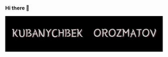### Hi there 👋 

<img src="https://github.com/Kubanychbek02/Kubanychbek02/blob/main/ass/Group%201.jpg">

<!-- **Kubanychbek02/Kubanychbek02** is a ✨ _special_ ✨ repository because its `README.md` (this file) appears on your GitHub profile.

Here are some ideas to get you started:

- 🔭 I’m currently working on ...
- 🌱 I’m currently learning ...
- 👯 I’m looking to collaborate on ...
- 🤔 I’m looking for help with ...
- 💬 Ask me about ...
- 📫 How to reach me: ...
- 😄 Pronouns: ...
- ⚡ Fun fact: ... -->
